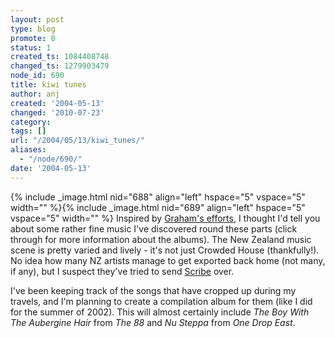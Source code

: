 ```yaml
---
layout: post
type: blog
promote: 0
status: 1
created_ts: 1084408748
changed_ts: 1279903479
node_id: 690
title: kiwi tunes
author: anj
created: '2004-05-13'
changed: '2010-07-23'
category:
tags: []
url: "/2004/05/13/kiwi_tunes/"
aliases:
  - "/node/690/"
date: '2004-05-13'
---
```

{% include _image.html nid="688" align="left" hspace="5" vspace="5" width="" %}{% include _image.html nid="689" align="left" hspace="5" vspace="5" width="" %}
Inspired by [Graham's efforts](http://www.grahamdavies.org/article.php?story=20040511145014366), I thought I'd tell you about some rather fine music I've discovered round these parts (click through for more information about the albums).  The New Zealand music scene is pretty varied and lively - it's not just Crowded House (thankfully!).  No idea how many NZ artists manage to get exported back home (not many, if any), but I suspect they've tried to send [Scribe](http://www.scribescribe.com/) over.  

I've been keeping track of the songs that have cropped up during my travels, and I'm planning to create a compilation album for them (like I did for the summer of 2002).  This will almost certainly include _The Boy With The Aubergine Hair_ from _The 88_ and _Nu Steppa_ from _One Drop East_.
